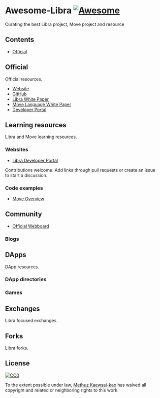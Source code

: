 # Awesome-Libra [![Awesome](https://awesome.re/badge.svg)](https://awesome.re)

Curating the best Libra project, Move project and resource

## Contents

- [Official](#official)

## Official

Official resources.

- [Website](https://libra.org/)
- [GitHub](https://github.com/libra)
- [Libra White Paper](https://libra.org/en-US/white-paper/)
- [Move Language White Paper](https://developers.libra.org/docs/assets/papers/libra-move-a-language-with-programmable-resources.pdf)
- [Developer Portal](https://developers.libra.org/docs/welcome-to-libra)

## Learning resources

Libra and Move learning resources.


### Websites

- [Libra Developer Portal](https://developers.libra.org/docs/welcome-to-libra)

<p>Contributions welcome. Add links through pull requests or create an issue to start a discussion.</p>

### Code examples
- [Move Overview](https://developers.libra.org/docs/move-overview)

## Community
- [Official Webboard](https://community.libra.org/categories)

### Blogs

## DApps

DApp resources.

### DApp directories
### Games

## Exchanges

Libra focused exchanges.

## Forks

Libra forks.

## License

[![CC0](http://mirrors.creativecommons.org/presskit/buttons/88x31/svg/cc-zero.svg)](http://creativecommons.org/publicdomain/zero/1.0)

To the extent possible under law, [Methuz Kaewsai-kao](https://github.com/methuz) has waived all copyright and
related or neighboring rights to this work.
